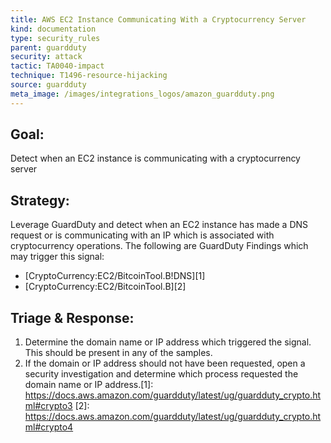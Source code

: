```yaml
---
title: AWS EC2 Instance Communicating With a Cryptocurrency Server
kind: documentation
type: security_rules
parent: guardduty
security: attack
tactic: TA0040-impact
technique: T1496-resource-hijacking
source: guardduty
meta_image: /images/integrations_logos/amazon_guardduty.png
---
```

## **Goal:**
Detect when an EC2 instance is communicating with a cryptocurrency server

## **Strategy:**
Leverage GuardDuty and detect when an EC2 instance has made a DNS request or is communicating with an IP which is associated with cryptocurrency operations. The following are GuardDuty Findings which may trigger this signal:
* [CryptoCurrency:EC2/BitcoinTool.B!DNS][1]
* [CryptoCurrency:EC2/BitcoinTool.B][2]


## **Triage & Response:**
1. Determine the domain name or IP address which triggered the signal. This should be present in any of the samples. 
2. If the domain or IP address should not have been requested, open a security investigation and determine which process requested the domain name or IP address.[1]: https://docs.aws.amazon.com/guardduty/latest/ug/guardduty_crypto.html#crypto3
[2]: https://docs.aws.amazon.com/guardduty/latest/ug/guardduty_crypto.html#crypto4
